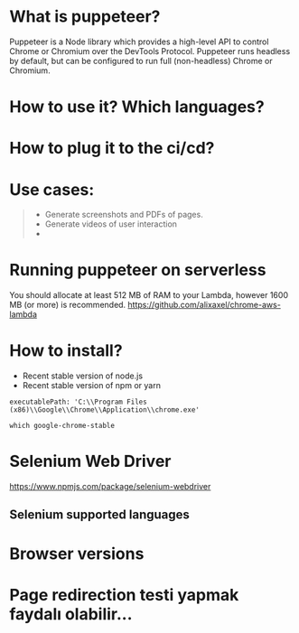 # What is puppeteer?
Puppeteer is a Node library which provides a high-level API to control Chrome or Chromium over the DevTools Protocol. Puppeteer runs headless by default, but can be configured to run full (non-headless) Chrome or Chromium.

# How to use it? Which languages?

# How to plug it to the ci/cd?

# Use cases:
> - Generate screenshots and PDFs of pages.
> - Generate videos of user interaction
> - 

# Running puppeteer on serverless
You should allocate at least 512 MB of RAM to your Lambda, however 1600 MB (or more) is recommended.
https://github.com/alixaxel/chrome-aws-lambda

# How to install?
- Recent stable version of node.js
- Recent stable version of npm or yarn

`executablePath: 'C:\\Program Files (x86)\\Google\\Chrome\\Application\\chrome.exe'`

`which google-chrome-stable`

# Selenium Web Driver
https://www.npmjs.com/package/selenium-webdriver

## Selenium supported languages

# Browser versions

# Page redirection testi yapmak faydalı olabilir...
